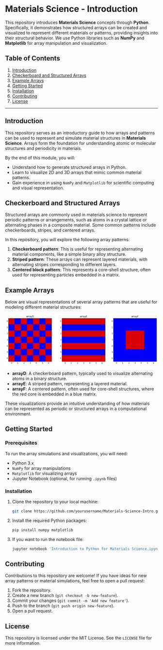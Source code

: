 # Materials Science - Introduction

This repository introduces **Materials Science** concepts through **Python**. Specifically, it demonstrates how structured arrays can be created and visualized to represent different materials or patterns, providing insights into their structural behavior. We use Python libraries such as **NumPy** and **Matplotlib** for array manipulation and visualization.

## Table of Contents

1. [Introduction](#introduction)
2. [Checkerboard and Structured Arrays](#checkerboard-and-structured-arrays)
3. [Example Arrays](#example-arrays)
4. [Getting Started](#getting-started)
5. [Installation](#installation)
6. [Contributing](#contributing)
7. [License](#license)

---

## Introduction

This repository serves as an introductory guide to how arrays and patterns can be used to represent and simulate material structures in **Materials Science**. Arrays form the foundation for understanding atomic or molecular structures and periodicity in materials.

By the end of this module, you will:
- Understand how to generate structured arrays in Python.
- Learn to visualize 2D and 3D arrays that mimic common material patterns.
- Gain experience in using `NumPy` and `Matplotlib` for scientific computing and visual representation.

## Checkerboard and Structured Arrays

Structured arrays are commonly used in materials science to represent periodic patterns or arrangements, such as atoms in a crystal lattice or alternating phases in a composite material. Some common patterns include checkerboards, stripes, and centered arrays.

In this repository, you will explore the following array patterns:

1. **Checkerboard pattern**: This is useful for representing alternating material components, like a simple binary alloy structure.
2. **Striped pattern**: These arrays can represent layered materials, with alternating stripes corresponding to different layers.
3. **Centered block pattern**: This represents a core-shell structure, often used for representing particles embedded in a matrix.

## Example Arrays

Below are visual representations of several array patterns that are useful for modeling different material structures:

![Array Visualizations](./3d_array_example.png)

- **arrayD**: A checkerboard pattern, typically used to visualize alternating atoms in a binary structure.
- **arrayE**: A striped pattern, representing a layered material.
- **arrayF**: A centered pattern, often used for core-shell structures, where the red core is embedded in a blue matrix.

These visualizations provide an intuitive understanding of how materials can be represented as periodic or structured arrays in a computational environment.

## Getting Started

### Prerequisites

To run the array simulations and visualizations, you will need:

- Python 3.x
- `NumPy` for array manipulations
- `Matplotlib` for visualizing arrays
- Jupyter Notebook (optional, for running `.ipynb` files)

### Installation

1. Clone the repository to your local machine:

   ```bash
   git clone https://github.com/yourusername/Materials-Science-Intro.git
   ```

2. Install the required Python packages:

   ```bash
   pip install numpy matplotlib
   ```

3. If you want to run the notebook file:

   ```bash
   jupyter notebook 'Introduction to Python for Materials Science.ipynb'
   ```

## Contributing

Contributions to this repository are welcome! If you have ideas for new array patterns or material simulations, feel free to open a pull request:

1. Fork the repository.
2. Create a new branch (`git checkout -b new-feature`).
3. Commit your changes (`git commit -m 'Add new feature'`).
4. Push to the branch (`git push origin new-feature`).
5. Open a pull request.

## License

This repository is licensed under the MIT License. See the `LICENSE` file for more information.
